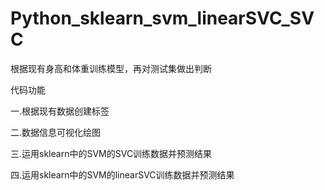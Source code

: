 # Python_sklearn_svm_linearSVC_SVC
根据现有身高和体重训练模型，再对测试集做出判断

代码功能

一.根据现有数据创建标签

二.数据信息可视化绘图

三.运用sklearn中的SVM的SVC训练数据并预测结果

四.运用sklearn中的SVM的linearSVC训练数据并预测结果
